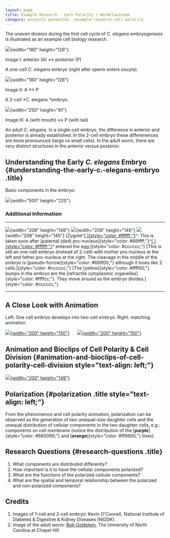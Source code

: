 ```yaml
---
layout: page
title: Example Research - Cell Polarity | WormClassroom
category: projects permalink: /example-research-cell-polarity
---
```

The uneven division during the first cell cycle of *C. elegans*
embryogenesis is illustrated as an example cell biology research.

![](/files/worm/zygote.jpg){width="180" height="126"}

Image I: anterior (A) &lt;-&gt; posterior (P)

A one-cell *C. elegans* embryo (right after sperm enters oocyte).

![](/files/worm/twoCell.jpg){width="180" height="126"}

Image II: A &lt;-&gt; P

A 2-cell *C. elegans *embryo.

![](/files/worm/worm.jpg){width="250" height="81"}

Image III: A (with mouth) &lt;-&gt; P (with tail)

An adult *C. elegans.* In a single-cell embryo, the difference in
anterior and posterior is already established. In the 2-cell embryo
these differenences are more pronounced (large vs small cells). In the
adult worm, there are very distinct structures in the anterior versus
posterior.

Understanding the Early *C. elegans* Embryo {#understanding-the-early-c.-elegans-embryo .title}
-------------------------------------------

Basic components in the embryo:

![](/files/worm/wholeA.jpg){width="500" height="220"}

### Additional Information

  -------------------------------------------------------------------------------------------------------------------------------------------------------------------------------------------------------------------------- ------------------------------------------------------------------------------------------------------------------------------------------------------------------------------------------------------------------------------------------------------------------------------- ----------------------------------------------------------------------------------------------------------------------------------------------------------------------------------------------------
  ![](/files/worm/MaPaternal.jpg){width="208" height="148"}                                                                                                                                                                  ![](/files/worm/Pseudo.jpg){width="208" height="146"}                                                                                                                                                                                                                           ![](/files/worm/Organelles.jpg){width="208" height="145"}
  [Zygote^[[ ]{style="color: #ffffff;"}](#zygote)^: This is taken soon after [paternal (dad) pro-nucleus]{style="color: #66ffff;"}^[[ ]{style="color: #ffffff;"}](#pronucleus)^ entered the egg.]{style="color: #cccccc;"}   [This is still an one-cell embryo (instead of 2-cell) with mother pro-nucleus at the left and father pro-nucleus at the right. The cleavage in the middle of the embryo is [pseudo-furrow]{style="color: #66ff00;"} although it looks like 2 cells.]{style="color: #cccccc;"}   [The [yellow]{style="color: #ffff00;"} bumps in the embryo are the [refractile cytoplasmic organelles]{style="color: #ffffcc;"}. They move around as the embryo divides.]{style="color: #cccccc;"}
  -------------------------------------------------------------------------------------------------------------------------------------------------------------------------------------------------------------------------- ------------------------------------------------------------------------------------------------------------------------------------------------------------------------------------------------------------------------------------------------------------------------------- ----------------------------------------------------------------------------------------------------------------------------------------------------------------------------------------------------

A Close Look with Animation
---------------------------

Left: One cell embryo develops into two-cell embryo. Right: matching
animation

[![](/files/worm/OneReal.jpg){width="200"
height="150"}](real-movie-vs-animation)     
[![](/files/worm/OneAni.jpg){width="200"
height="150"}](real-movie-vs-animation)

Animation and Bioclips of Cell Polarity & Cell Division {#animation-and-bioclips-of-cell-polarity-cell-division style="text-align: left;"}
-------------------------------------------------------

[![](/files/worm/PolarityBioclip.jpg){width="200"
height="149"}](cell-division-and-polarity)

Polarization {#polarization .title style="text-align: left;"}
------------

From the phenomenon and cell polarity animation, polarization can be
observed as the generation of two unequal-size daughter cells and the
unequal distribution of cellular components in the two daughter cells,
e.g.: components on cell membrane (notice the distribution of the
[**purple**]{style="color: #660099;"} and
[**orange**]{style="color: #ff6600;"} lines).

Research Questions {#research-questions .title}
------------------

1.  What components are distributed differently?
2.  How important is it to have the cellular components polarized?
3.  What are the functions of the polarized cellular components?
4.  What are the spatial and temporal relationship between the polarized
    and non-polarized components?

Credits
-------

1.  Images of 1-cell and 2-cell embryo: Kevin O'Connell, National
    Institute of Diabetes & Digestive & Kidney Diseases (NIDDK).
2.  Image of the adult worm: [Bob
    Goldstein](http://bio.unc.edu/people/faculty/goldstein/), The
    University of North Carolina at Chapel Hill

